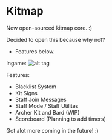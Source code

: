 # Kitmap
New open-sourced kitmap core. :)

Decided to open this because why not?

+ Features below.

Ingame: ![alt tag](https://i.gyazo.com/707577f9d2beb2780f6761642723b7e3.png)

Features:

- Blacklist System
- Kit Signs
- Staff Join Messages 
- Staff Mode / Staff Utilites
- Archer Kit and Bard (WIP)
- Scoreboard (Planning to add timers)

Got alot more coming in the future! :)

